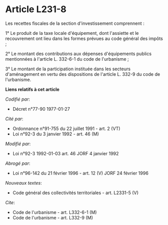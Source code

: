 # Article L231-8

Les recettes fiscales de la section d'investissement comprennent :

1° Le produit de la taxe locale d'équipement, dont l'assiette et le recouvrement ont lieu dans les formes prévues au code
général des impôts ;

2° Le montant des contributions aux dépenses d'équipements publics mentionnées à l'article L. 332-6-1 du code de
l'urbanisme ;

3° Le montant de la participation instituée dans les secteurs d'aménagement en vertu des dispositions de l'article L. 332-9
du code de l'urbanisme.

**Liens relatifs à cet article**

_Codifié par_:

  - Décret n°77-90 1977-01-27

_Cité par_:

  - Ordonnance n°91-755 du 22 juillet 1991 - art. 2 (VT)
  - Loi n°92-3 du 3 janvier 1992 - art. 46 (M)

_Modifié par_:

  - Loi n°92-3 1992-01-03 art. 46 JORF 4 janvier 1992

_Abrogé par_:

  - Loi n°96-142 du 21 février 1996 - art. 12 (V) JORF 24 février 1996

_Nouveaux textes_:

  - Code général des collectivités territoriales - art. L2331-5 (V)

_Cite_:

  - Code de l'urbanisme - art. L332-6-1 (M)
  - Code de l'urbanisme - art. L332-9 (M)
